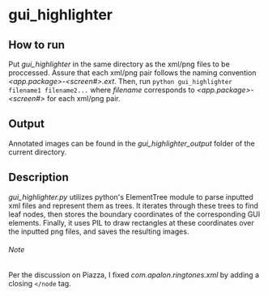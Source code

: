 # gui_highlighter

## How to run
  Put *gui_highlighter* in the same directory as the xml/png files to be proccessed. Assure that each xml/png pair follows the naming convention *<app.package>-<screen#>.ext*. Then, run `python gui_highlighter filename1 filename2...` where *filename* corresponds to *<app.package>-<screen#>* for each xml/png pair.

## Output
 Annotated images can be found in the *gui_highlighter_output* folder of the current directory.

## Description
  *gui_highlighter.py* utilizes python's ElementTree module to parse inputted xml files and represent them as trees. It iterates through these trees to find leaf nodes, then stores the boundary coordinates of the corresponding GUI elements. Finally, it uses PIL to draw rectangles at these coordinates over the inputted png files, and saves the resulting images.

###### Note
  Per the discussion on Piazza, I fixed *com.apalon.ringtones.xml* by adding a closing `</node` tag.
